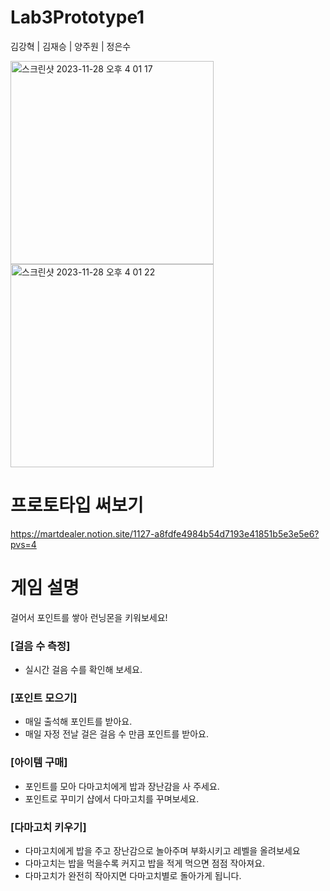 # Lab3Prototype1

김강혁 | 김재승 | 양주원 | 정은수

<img width="325" alt="스크린샷 2023-11-28 오후 4 01 17" src="https://github.com/APP-iOS3rd/Lab3Prototype1/assets/141672096/ff3a93ec-9666-44d2-a973-3d1f7cd64ac2">
<img width="325" alt="스크린샷 2023-11-28 오후 4 01 22" src="https://github.com/APP-iOS3rd/Lab3Prototype1/assets/141672096/6edfb04f-95d3-4a8e-8b61-5cd711d6c347">

# 프로토타입 써보기
https://martdealer.notion.site/1127-a8fdfe4984b54d7193e41851b5e3e5e6?pvs=4

# 게임 설명

걸어서 포인트를 쌓아 런닝몬을 키워보세요!

### [걸음 수 측정]

- 실시간 걸음 수를 확인해 보세요.

### [포인트 모으기]

- 매일 출석해 포인트를 받아요.
- 매일 자정 전날 걸은 걸음 수 만큼 포인트를 받아요.

### [아이템 구매]

- 포인트를 모아 다마고치에게 밥과 장난감을 사 주세요.
- 포인트로 꾸미기 샵에서 다마고치를 꾸며보세요.

### [다마고치 키우기]

- 다마고치에게 밥을 주고 장난감으로 놀아주며 부화시키고 레벨을 올려보세요
- 다마고치는 밥을 먹을수록 커지고 밥을 적게 먹으면 점점 작아져요.
- 다마고치가 완전히 작아지면 다마고치별로 돌아가게 됩니다.

